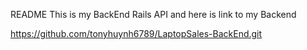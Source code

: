 README
This is my BackEnd Rails API and here is link to my Backend

https://github.com/tonyhuynh6789/LaptopSales-BackEnd.git